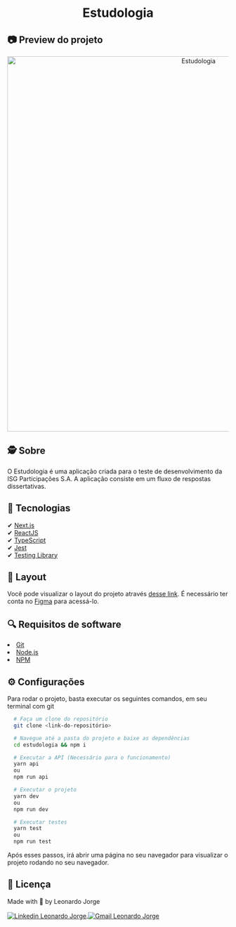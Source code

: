 <h1 align="center">
  Estudologia
</h1>

## 📷 Preview do projeto

<div align="center">
  <img width="855" alt="Estudologia" src="https://github.com/LeonardoJorge4/ignite-shop/assets/69438854/c602062c-5890-40ab-afe9-a975d61b043a" />
</div>

## 🕵️ Sobre

O Estudologia é uma aplicação criada para o teste de desenvolvimento da ISG Participações S.A. A aplicação consiste em um
fluxo de respostas dissertativas.

## 🚀 Tecnologias

✔ [Next.js](https://nextjs.org/)
<br />
✔ [ReactJS](https://reactjs.org/)
<br />
✔ [TypeScript](https://www.typescriptlang.org/)
<br />
✔ [Jest](https://jestjs.io/pt-BR/)
<br />
✔ [Testing Library](https://testing-library.com/)

## 🎨 Layout

Você pode visualizar o layout do projeto através [desse link](https://www.figma.com/file/u3eJVWwFI11YKU7OJWdUum/%5B-Estudologia-%5D-Test-Frontend?node-id=0%3A1). É necessário ter conta no [Figma](https://www.figma.com/) para acessá-lo.

## 🔍 Requisitos de software

<li><a href="https://git-scm.com">Git</a></li>
<li><a href="https://nodejs.org/en">Node.js</a></li>
<li><a href="https://www.npmjs.com/">NPM</a></li>

## ⚙ Configurações

Para rodar o projeto, basta executar os seguintes comandos, em seu terminal com git

```bash
  # Faça um clone do repositório
  git clone <link-do-repositório>

  # Navegue até a pasta do projeto e baixe as dependências
  cd estudologia && npm i

  # Executar a API (Necessário para o funcionamento)
  yarn api
  ou
  npm run api

  # Executar o projeto
  yarn dev
  ou
  npm run dev

  # Executar testes
  yarn test
  ou
  npm run test
```

Após esses passos, irá abrir uma página no seu navegador para visualizar o projeto rodando no seu navegador.
<br/>

## 📝 Licença

<p>Made with 💜 by Leonardo Jorge<p>
<p>
  <a href="https://www.linkedin.com/in/leonardo-c-jorge/" target="_blank">
    <img align="center" src="https://img.shields.io/badge/LinkedIn-%230077B5?style=for-the-badge&logo=linkedin&logoColor=white" alt="Linkedin Leonardo Jorge" />
  </a>
  <a href="mailto:leonardoti4437@gmail.com" target="_blank">
    <img align="center" src="https://img.shields.io/badge/Gmail-FF0000?style=for-the-badge&logo=gmail&logoColor=white" alt="Gmail Leonardo Jorge" />
  </a>
</p>
